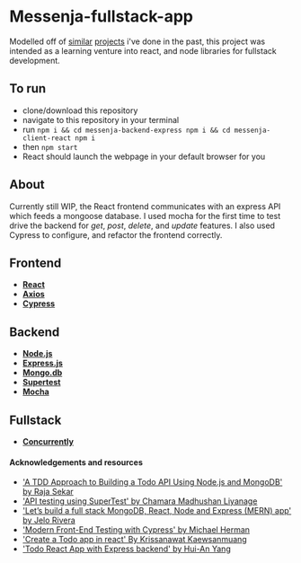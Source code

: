 # Messenja-fullstack-app
Modelled off of [similar](https://github.com/tomlovesgithub/messenger_js) [projects](https://github.com/tomlovesgithub/Messenger) i've done in the past, this project was intended as a learning venture into react, and node libraries for fullstack development. 
## To run
 - clone/download this repository
 - navigate to this repository in your terminal
 - run `npm i && cd messenja-backend-express npm i && cd messenja-client-react npm i`
 - then `npm start`
 - React should launch the webpage in your default browser for you

## About 
Currently still WIP, the React frontend communicates with an express API which feeds a mongoose database. 
I used mocha for the first time to test drive the backend for *get*,  *post*, *delete*, and  *update* features. I also used Cypress to configure, and refactor the frontend correctly. 

## Frontend
 - [**React**](https://reactjs.org/)
 - [**Axios**](https://www.npmjs.com/package/axios)
 - [**Cypress**](https://www.cypress.io/)

## Backend
 - [**Node.js**](https://www.npmjs.com/package/npm)
 - [**Express.js**](https://expressjs.com/)
 - [**Mongo.db**](https://www.npmjs.com/package/mongoose)
 - [**Supertest**](https://www.npmjs.com/package/supertest)
 - [**Mocha**](https://www.npmjs.com/package/mocha)
## Fullstack
 - [**Concurrently**](https://www.npmjs.com/package/concurrently)

#### Acknowledgements and resources
 - ['A TDD Approach to Building a Todo API Using Node.js and MongoDB' by Raja Sekar](https://semaphoreci.com/community/tutorials/a-tdd-approach-to-building-a-todo-api-using-node-js-and-mongodb)
 - ['API testing using SuperTest' by Chamara Madhushan Liyanage](https://hackernoon.com/api-testing-using-supertest-1f830ce838f1)
 - ['Let’s build a full stack MongoDB, React, Node and Express (MERN) app' by Jelo Rivera](https://medium.com/javascript-in-plain-english/full-stack-mongodb-react-node-js-express-js-in-one-simple-app-6cc8ed6de274)
 - ['Modern Front-End Testing with Cypress' by Michael Herman](https://www.cypress.io/blog/2019/02/05/modern-frontend-testing-with-cypress/#)
- ['Create a Todo app in react' By Krissanawat Kaewsanmuang](https://medium.com/front-end-weekly/create-a-simple-todo-app-in-react-72d9341a7e6c)
- ['Todo React App with Express backend' by Hui-An Yang](https://github.com/anhuiyang/todolist_app)
